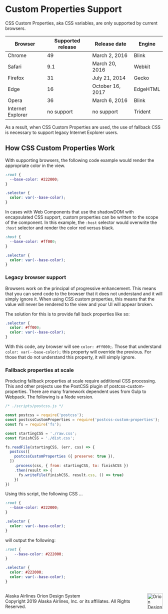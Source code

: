 # Custom Properties Support

CSS Custom Properties, aka CSS variables, are only supported by current browsers. 

| Browser | Supported release | Release date | Engine |
|---|---|---|---|
| Chrome	| 49 | March 2, 2016 | Blink | 
| Safari	| 9.1 | March 20, 2016 | Webkit | 
| Firefox | 31 | July 21, 2014 | Gecko | 
| Edge		| 16 | October 16, 2017 | EdgeHTML |
| Opera 	| 36 | March 6, 2016 | Blink | 
| Internet Explorer | no support | no support | Trident |

As a result, when CSS Custom Properties are used, the use of fallback CSS is necessary to support legacy Internet Explorer users. 

## How CSS Custom Properties Work

With supporting browsers, the following code example would render the appropriate color in the view. 

```css
:root {
  --base-color: #222000;
}

.selector {
  color: var(--base-color);
}
```

In cases with Web Components that use the shadowDOM with encapsulated CSS support, custom properties can be written to the scope of the component. In this example, the `:host` selector would overwrite the `:host` selector and render the color red versus black. 

```css
:host {
  --base-color: #ff000;
}

.selector {
  color: var(--base-color);
}
```

### Legacy browser support

Browsers work on the principal of progressive enhancement. This means that you can send code to the browser that it does not understand and it will simply ignore it. When using CSS custom properties, this means that the value will never be rendered to the view and your UI will appear broken. 

The solution for this is to provide fall back properties like so:

```css
.selector {
  color: #ff000;
  color: var(--base-color);
}
```

With this code, any browser will see `color: #ff000;`. Those that understand `color: var(--base-color);` this property will override the previous. For those that do not understand this property, it will simply ignore. 

### Fallback properties at scale

Producing fallback properties at scale require additional CSS processing. This and other projects use the PostCSS plugin of postcss-custom-properties. There are many framework dependent uses from Gulp to Webpack. The following is a Node version. 

```javascript
/* ./scripts/postcss.js */

const postcss = require('postcss');
const postcssCustomProperties = require('postcss-custom-properties');
const fs = require('fs');

const startingCSS = './raw.css';
const finishCSS = './dist.css';

fs.readFile(startingCSS, (err, css) => {
  postcss([
    postcssCustomProperties ({ preserve: true }),
  ])
    .process(css, { from: startingCSS, to: finishCSS })
    .then(result => {
      fs.writeFile(finishCSS, result.css, () => true)
    })
})
```

Using this script, the following CSS ...

```css
:root {
  --base-color: #222000;
}

.selector {
  color: var(--base-color);
}
```

will output the following:

```css
:root {
    --base-color: #222000;
}

.selector {
  color: #222000;
  color: var(--base-color);
}
```





##

<img src="https://resource.alaskaair.net/-/media/2C1969F8FB244C919205CD48429C13AC" alt="Orion Design System Logo" title="Be the change you want to see" width="50" align="right" />
Alaska Airlines Orion Design System<br>
Copyright 2019 Alaska Airlines, Inc. or its affiliates. All Rights Reserved.
